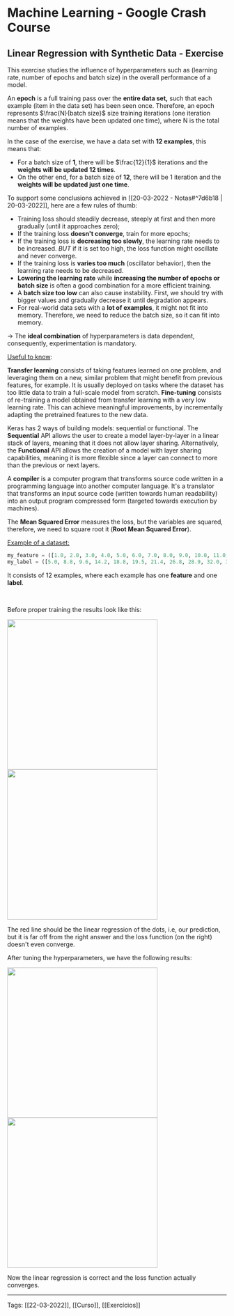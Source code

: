 # Machine Learning - Google Crash Course
## Linear Regression with Synthetic Data - Exercise
This exercise studies the influence of hyperparameters such as (learning rate, number of epochs and batch size) in the overall performance of a model.

An **epoch** is a full training pass over the **entire data set,** such that each example (item in the data set) has been seen once. Therefore, an epoch represents $\frac{N}{batch size}$ size training iterations (one iteration means that the weights have been updated one time), where N is the total number of examples.

In the case of the exercise, we have a data set with **12 examples**, this means that:
- For a batch size of **1**, there will be $\frac{12}{1}$ iterations and the **weights will be updated 12 times**.
- On the other end, for a batch size of **12**, there will be 1 iteration and the **weights will be updated just one time**.

To support some conclusions achieved in [[20-03-2022 - Notas#^7d6b18 | 20-03-2022]], here are a few rules of thumb:
- Training loss should steadily decrease, steeply at first and then more gradually (until it approaches zero);
- If the training loss **doesn't converge**, train for more epochs;
- If the training loss is **decreasing too slowly**, the learning rate needs to be increased. *BUT* if it is set too high, the loss function might oscillate and never converge.
- If the training loss is **varies too much** (oscillator behavior), then the learning rate needs to be decreased.
- **Lowering the learning rate** while **increasing the number of epochs or batch size** is often a good combination for a more efficient training.
- A **batch size too low** can also cause instability. First, we should try with bigger values and gradually decrease it until degradation appears.
- For real-world data sets with a **lot of examples**, it might not fit into memory. Therefore, we need to reduce the batch size, so it can fit into memory.

-> The **ideal combination** of hyperparameters is data dependent, consequently, experimentation is mandatory.


<u>Useful to know</u>: 

**Transfer learning** consists of taking features learned on one problem, and leveraging them on a new, similar problem that might benefit from previous features, for example. It is usually deployed on tasks where the dataset has too little data to train a full-scale model from scratch. **Fine-tuning** consists of re-training a model obtained from transfer learning with a very low learning rate. This can achieve meaningful improvements, by incrementally adapting the pretrained features to the new data.

Keras has 2 ways of building models: sequential or functional. The **Sequential** API allows the user to create a model layer-by-layer in a linear stack of layers, meaning that it does not allow layer sharing. Alternatively, the **Functional** API allows the creation of a model with layer sharing capabilities, meaning it is more flexible since a layer can connect to more than the previous or next layers.

A **compiler** is a computer program that transforms source code written in a programming language into another computer language. It's a translator that transforms an input source code (written towards human readability) into an output program compressed form (targeted towards execution by machines).

The **Mean Squared Error** measures the loss, but the variables are squared, therefore, we need to square root it (**Root Mean Squared Error**).

<u>Example of a dataset:</u>
```python
my_feature = ([1.0, 2.0, 3.0, 4.0, 5.0, 6.0, 7.0, 8.0, 9.0, 10.0, 11.0, 12.0])
my_label = ([5.0, 8.8, 9.6, 14.2, 18.8, 19.5, 21.4, 26.8, 28.9, 32.0, 33.8, 38.2])
```

It consists of 12 examples, where each example has one **feature** and one **label**.

&nbsp;

Before proper training the results look like this:
<p float="left">
	<img src="https://i.ibb.co/J7B8f7v/1.png" width=345>
	<img src="https://i.ibb.co/1RGvMNy/2.png" width=345>
</p>
The red line should be the linear regression of the dots, i.e, our prediction, but it is far off from the right answer and the loss function (on the right) doesn't even converge.

After tuning the hyperparameters, we have the following results:
<p float="left">
	<img src="https://i.ibb.co/FzYkQZm/3.png" width=345>
	<img src="https://i.ibb.co/LvgVgt6/4.png" width=345>
</p>

Now the linear regression is correct and the loss function actually converges.


---
Tags:
[[22-03-2022]], [[Curso]], [[Exercícios]]